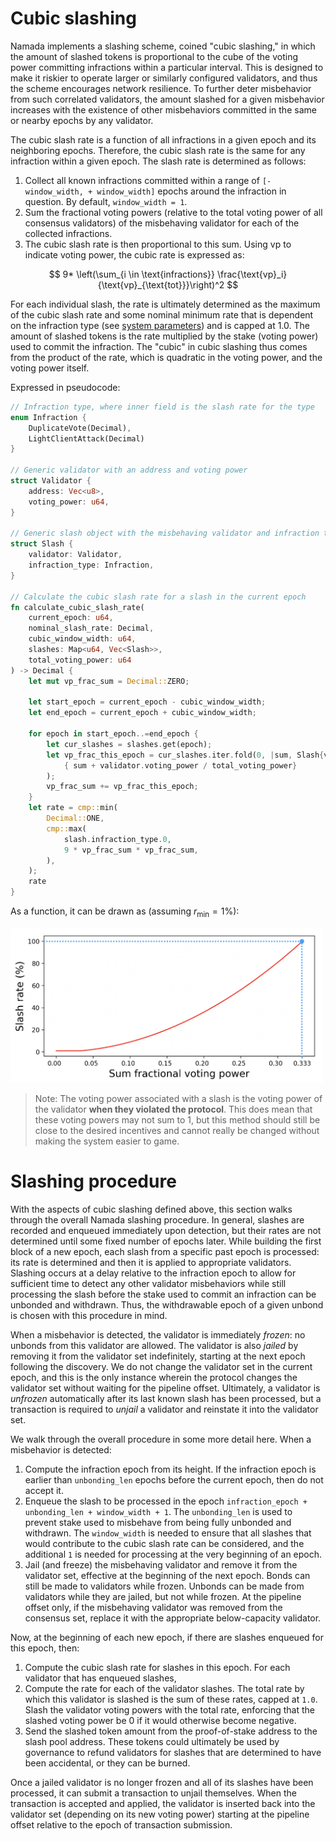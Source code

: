 # Cubic slashing

Namada implements a slashing scheme, coined "cubic slashing," in which the amount of slashed tokens is proportional to the cube of the voting power committing infractions within a particular interval. This is designed to make it riskier to operate larger or similarly configured validators, and thus the scheme encourages network resilience. To further deter misbehavior from such correlated validators, the amount slashed for a given misbehavior increases with the existence of other misbehaviors committed in the same or nearby epochs by any validator.

The cubic slash rate is a function of all infractions in a given epoch and its neighboring epochs. Therefore, the cubic slash rate is the same for any infraction within a given epoch. The slash rate is determined as follows:
1. Collect all known infractions committed within a range of `[- window_width, + window_width]` epochs around the infraction in question. By default, `window_width = 1`.
2. Sum the fractional voting powers (relative to the total voting power of all consensus validators) of the misbehaving validator for each of the collected infractions. <!-- The total voting powers include all validators in one of the validator sets and all jailed validators (more on this later). -->
3. The cubic slash rate is then proportional to this sum. Using $\text{vp}$ to indicate voting power, the cubic rate is expressed as:

$$ 9* \left(\sum_{i \in \text{infractions}} \frac{\text{vp}_i}{\text{vp}_{\text{tot}}}\right)^2 $$

For each individual slash, the rate is ultimately determined as the maximum of the cubic slash rate and some nominal minimum rate that is dependent on the infraction type (see [system parameters](./bonding-mechanism.md#system-parameters)) and is capped at 1.0. The amount of slashed tokens is the rate multiplied by the stake (voting power) used to commit the infraction. The "cubic" in cubic slashing thus comes from the product of the rate, which is quadratic in the voting power, and the voting power itself.

Expressed in pseudocode:
<!-- I want to make these two code blocks toggleable as in  https://rdmd.readme.io/docs/code-blocks#tabbed-code-blocks but can't seem to get it to work-->
<!-- ```haskell =
calculateSlashRate :: [Slash] -> Float

calculateSlashRate slashes = 
    let votingPowerFraction = sum [ votingPowerFraction (validator slash) | slash <- slashes]
	in max 0.01 (min 1 (votingPowerFraction**2)*9)
  -- minimum slash rate is 1%
  -- then exponential between 0 & 1/3 voting power
  -- we can make this a more complex function later
``` -->

<!-- ```python
class PoS:
    def __init__(self, genesis_validators : list):
        self.update_validators(genesis_validators)
    
    def update_validators(self, new_validators):
        self.validators = new_validators
        self.total_voting_power = sum(validator.voting_power for validator in self.validators)
    
    def slash(self, slashed_validators : list):
        for slashed_validator in slashed_validators: 
            voting_power_fraction = slashed_validator.voting_power / self.total_voting_power
            slash_rate = calc_slash_rate(voting_power_fraction)
            slashed_validator.voting_power *= (1 - slash_rate)

    def get_voting_power(self):
        for i in range(min(10, len(self.validators))):
            print(self.validators[i])
    
    @staticmethod
    def calc_slash_rate(voting_power_fraction):
        slash_rate = max(0.01, (voting_power_fraction ** 2) * 9)
        return slash_rate
``` -->
```rust
// Infraction type, where inner field is the slash rate for the type
enum Infraction {
    DuplicateVote(Decimal),
    LightClientAttack(Decimal)
}

// Generic validator with an address and voting power
struct Validator {
    address: Vec<u8>,
    voting_power: u64,
}

// Generic slash object with the misbehaving validator and infraction type
struct Slash {
    validator: Validator,
    infraction_type: Infraction,
}

// Calculate the cubic slash rate for a slash in the current epoch
fn calculate_cubic_slash_rate(
    current_epoch: u64,
    nominal_slash_rate: Decimal,
    cubic_window_width: u64,
    slashes: Map<u64, Vec<Slash>>,
    total_voting_power: u64
) -> Decimal {
    let mut vp_frac_sum = Decimal::ZERO;

    let start_epoch = current_epoch - cubic_window_width;
    let end_epoch = current_epoch + cubic_window_width;

    for epoch in start_epoch..=end_epoch {
        let cur_slashes = slashes.get(epoch);
        let vp_frac_this_epoch = cur_slashes.iter.fold(0, |sum, Slash{validator, _}|
            { sum + validator.voting_power / total_voting_power}
        );
        vp_frac_sum += vp_frac_this_epoch;
    }
    let rate = cmp::min(
        Decimal::ONE,
        cmp::max(
            slash.infraction_type.0,
            9 * vp_frac_sum * vp_frac_sum,
        ),
    );
    rate
}
```

As a function, it can be drawn as (assuming $r_{\text{min}} = 1\text{\%}$):

[<img src="../images/cubic_slash.png" width="500"/>](../images/cubic_slash.png)

> Note: The voting power associated with a slash is the voting power of the validator **when they violated the protocol**. This does mean that these voting powers may not sum to 1, but this method should still be close to the desired incentives and cannot really be changed without making the system easier to game.


# Slashing procedure

With the aspects of cubic slashing defined above, this section walks through the overall Namada slashing procedure. In general, slashes are recorded and enqueued immediately upon detection, but their rates are not determined until some fixed number of epochs later. While building the first block of a new epoch, each slash from a specific past epoch is processed: its rate is determined and then it is applied to appropriate validators. Slashing occurs at a delay relative to the infraction epoch to allow for sufficient time to detect any other validator misbehaviors while still processing the slash before the stake used to commit an infraction can be unbonded and withdrawn. Thus, the withdrawable epoch of a given unbond is chosen with this procedure in mind.

When a misbehavior is detected, the validator is immediately *frozen*: no unbonds from this validator are allowed. The validator is also *jailed* by removing it from the validator set indefinitely, starting at the next epoch following the discovery. We do not change the validator set in the current epoch, and this is the only instance wherein the protocol changes the validator set without waiting for the pipeline offset. Ultimately, a validator is *unfrozen* automatically after its last known slash has been processed, but a transaction is required to *unjail* a validator and reinstate it into the validator set. 

We walk through the overall procedure in some more detail here. When a misbehavior is detected:
1. Compute the infraction epoch from its height. If the infraction epoch is earlier than `unbonding_len` epochs before the current epoch, then do not accept it.
2. Enqueue the slash to be processed in the epoch `infraction_epoch + unbonding_len + window_width + 1`. The `unbonding_len` is used to prevent stake used to misbehave from being fully unbonded and withdrawn. The `window_width` is needed to ensure that all slashes that would contribute to the cubic slash rate can be considered, and the additional `1` is needed for processing at the very beginning of an epoch.
3. Jail (and freeze) the misbehaving validator and remove it from the validator set, effective at the beginning of the next epoch. Bonds can still be made to validators while frozen. Unbonds can be made from validators while they are jailed, but not while frozen. At the pipeline offset only, if the misbehaving validator was removed from the consensus set, replace it with the appropriate below-capacity validator.

Now, at the beginning of each new epoch, if there are slashes enqueued for this epoch, then:
1. Compute the cubic slash rate for slashes in this epoch.
For each validator that has enqueued slashes,
2. Compute the rate for each of the validator slashes. The total rate by which this validator is slashed is the sum of these rates, capped at `1.0`. Slash the validator voting powers with the total rate, enforcing that the slashed voting power be 0 if it would otherwise become negative.
3. Send the slashed token amount from the proof-of-stake address to the slash pool address. These tokens could ultimately be used by governance to refund validators for slashes that are determined to have been accidental, or they can be burned.

Once a jailed validator is no longer frozen and all of its slashes have been processed, it can submit a transaction to unjail themselves. When the transaction is accepted and applied, the validator is inserted back into the validator set (depending on its new voting power) starting at the pipeline offset relative to the epoch of transaction submission.

